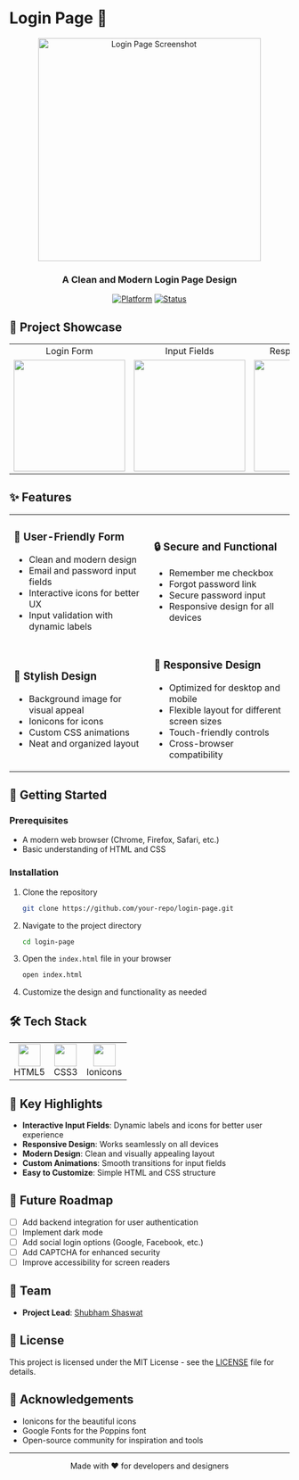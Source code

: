 # Login Page 🚪

<div align="center">
  <img src="./components/login-screenshot.png" alt="Login Page Screenshot" width="400"/>
  
  <h3>A Clean and Modern Login Page Design</h3>
  
  [![Platform](https://img.shields.io/badge/Platform-HTML5-CSS3-orange.svg)](https://developer.mozilla.org/en-US/docs/Web/HTML)
  [![Status](https://img.shields.io/badge/Status-Active-4CAF50.svg)](https://github.com/your-repo)
</div>

## 🎥 Project Showcase

<div align="center">
  <table>
    <tr>
      <td align="center">Login Form</td>
      <td align="center">Input Fields</td>
      <td align="center">Responsive Design</td>
    </tr>
    <tr>
      <td><img src="./components/login-form.png" width="200"/></td>
      <td><img src="./components/input-fields.png" width="200"/></td>
      <td><img src="./components/responsive-design.png" width="200"/></td>
    </tr>
  </table>
</div>

## ✨ Features

<div align="center">
<table>
  <tr>
    <td width="50%">
      <h3>📝 User-Friendly Form</h3>
      <ul>
        <li>Clean and modern design</li>
        <li>Email and password input fields</li>
        <li>Interactive icons for better UX</li>
        <li>Input validation with dynamic labels</li>
      </ul>
    </td>
    <td width="50%">
      <h3>🔒 Secure and Functional</h3>
      <ul>
        <li>Remember me checkbox</li>
        <li>Forgot password link</li>
        <li>Secure password input</li>
        <li>Responsive design for all devices</li>
      </ul>
    </td>
  </tr>
  <tr>
    <td width="50%">
      <h3>🎨 Stylish Design</h3>
      <ul>
        <li>Background image for visual appeal</li>
        <li>Ionicons for icons</li>
        <li>Custom CSS animations</li>
        <li>Neat and organized layout</li>
      </ul>
    </td>
    <td width="50%">
      <h3>📱 Responsive Design</h3>
      <ul>
        <li>Optimized for desktop and mobile</li>
        <li>Flexible layout for different screen sizes</li>
        <li>Touch-friendly controls</li>
        <li>Cross-browser compatibility</li>
      </ul>
    </td>
  </tr>
</table>
</div>

## 🚀 Getting Started

### Prerequisites

- A modern web browser (Chrome, Firefox, Safari, etc.)
- Basic understanding of HTML and CSS

### Installation

1. Clone the repository
   ```bash
   git clone https://github.com/your-repo/login-page.git
   ```

2. Navigate to the project directory
   ```bash
   cd login-page
   ```

3. Open the `index.html` file in your browser
   ```bash
   open index.html
   ```

4. Customize the design and functionality as needed

## 🛠️ Tech Stack

<div align="center">
  <table>
    <tr>
      <td align="center"><img src="https://upload.wikimedia.org/wikipedia/commons/6/61/HTML5_logo_and_wordmark.svg" width="40"/><br/>HTML5</td>
      <td align="center"><img src="https://upload.wikimedia.org/wikipedia/commons/d/d5/CSS3_logo_and_wordmark.svg" width="40"/><br/>CSS3</td>
      <td align="center"><img src="https://ionic.io/ionicons/usage-logo.png" width="40"/><br/>Ionicons</td>
    </tr>
  </table>
</div>

## 🌟 Key Highlights

- **Interactive Input Fields**: Dynamic labels and icons for better user experience
- **Responsive Design**: Works seamlessly on all devices
- **Modern Design**: Clean and visually appealing layout
- **Custom Animations**: Smooth transitions for input fields
- **Easy to Customize**: Simple HTML and CSS structure

## 🔮 Future Roadmap

- [ ] Add backend integration for user authentication
- [ ] Implement dark mode
- [ ] Add social login options (Google, Facebook, etc.)
- [ ] Add CAPTCHA for enhanced security
- [ ] Improve accessibility for screen readers

## 👥 Team

- **Project Lead**: [Shubham Shaswat](https://github.com/tapitninja)


## 📄 License

This project is licensed under the MIT License - see the [LICENSE](LICENSE) file for details.

## 🙏 Acknowledgements

- Ionicons for the beautiful icons
- Google Fonts for the Poppins font
- Open-source community for inspiration and tools

---

<div align="center">
  <p>Made with ❤️ for developers and designers</p>
</div>
